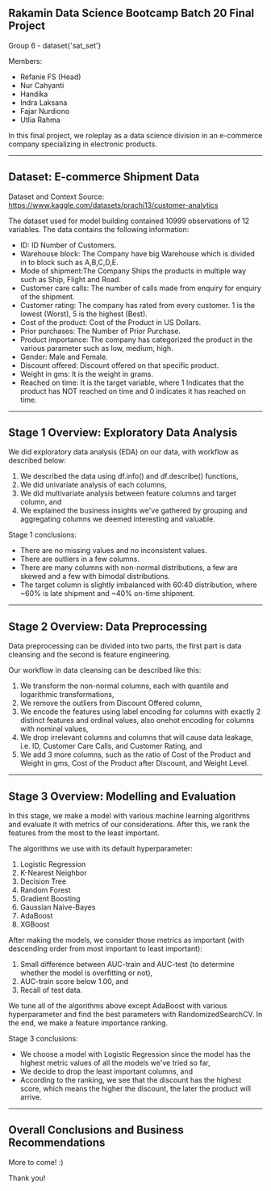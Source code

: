 Rakamin Data Science Bootcamp Batch 20
Final Project
---------

Group 6 - dataset{'sat_set'}

Members:
- Refanie FS (Head)
- Nur Cahyanti
- Handika
- Indra Laksana
- Fajar Nurdiono
- Utlia Rahma

In this final project, we roleplay as a data science division in an e-commerce company specializing in electronic products.

--------
Dataset: E-commerce Shipment Data
--------

Dataset and Context Source: https://www.kaggle.com/datasets/prachi13/customer-analytics

The dataset used for model building contained 10999 observations of 12 variables.
The data contains the following information:

- ID: ID Number of Customers.
- Warehouse block: The Company have big Warehouse which is divided in to block such as A,B,C,D,E.
- Mode of shipment:The Company Ships the products in multiple way such as Ship, Flight and Road.
- Customer care calls: The number of calls made from enquiry for enquiry of the shipment.
- Customer rating: The company has rated from every customer. 1 is the lowest (Worst), 5 is the highest (Best).
- Cost of the product: Cost of the Product in US Dollars.
- Prior purchases: The Number of Prior Purchase.
- Product importance: The company has categorized the product in the various parameter such as low, medium, high.
- Gender: Male and Female.
- Discount offered: Discount offered on that specific product.
- Weight in gms: It is the weight in grams.
- Reached on time: It is the target variable, where 1 Indicates that the product has NOT reached on time and 0 indicates it has reached on time.

--------
Stage 1 Overview: Exploratory Data Analysis
--------

We did exploratory data analysis (EDA) on our data, with workflow as described below:
1. We described the data using df.info() and df.describe() functions,
2. We did univariate analysis of each columns,
3. We did multivariate analysis between feature columns and target column, and
4. We explained the business insights we've gathered by grouping and aggregating columns we deemed interesting and valuable.

Stage 1 conclusions:
- There are no missing values and no inconsistent values.
- There are outliers in a few columns.
- There are many columns with non-normal distributions, a few are skewed and a few with bimodal distributions.
- The target column is slightly imbalanced with 60:40 distribution, where ~60% is late shipment and ~40% on-time shipment. 

--------
Stage 2 Overview: Data Preprocessing
--------

Data preprocessing can be divided into two parts, the first part is data cleansing and the second is feature engineering.

Our workflow in data cleansing can be described like this:
1. We transform the non-normal columns, each with quantile and logarithmic transformations,
2. We remove the outliers from Discount Offered column,
3. We encode the features using label encoding for columns with exactly 2 distinct features and ordinal values, also onehot encoding for columns with nominal values,
4. We drop irrelevant columns and columns that will cause data leakage, i.e. ID, Customer Care Calls, and Customer Rating, and
5. We add 3 more columns, such as the ratio of Cost of the Product and Weight in gms, Cost of the Product after Discount, and Weight Level.

--------
Stage 3 Overview: Modelling and Evaluation
--------

In this stage, we make a model with various machine learning algorithms and evaluate it with metrics of our considerations.
After this, we rank the features from the most to the least important.

The algorithms we use with its default hyperparameter:
1. Logistic Regression
2. K-Nearest Neighbor
3. Decision Tree
4. Random Forest
5. Gradient Boosting
6. Gaussian Naive-Bayes
7. AdaBoost
8. XGBoost

After making the models, we consider those metrics as important (with descending order from most important to least important):
1. Small difference between AUC-train and AUC-test (to determine whether the model is overfitting or not),
2. AUC-train score below 1.00, and
3. Recall of test data.

We tune all of the algorithms above except AdaBoost with various hyperparameter and find the best parameters with RandomizedSearchCV. In the end, we make a feature importance ranking. 

Stage 3 conclusions:
- We choose a model with Logistic Regression since the model has the highest metric values of all the models we've tried so far,
- We decide to drop the least important columns, and
- According to the ranking, we see that the discount has the highest score, which means the higher the discount, the later the product will arrive.

--------
Overall Conclusions and Business Recommendations
--------

More to come! :)

Thank you!
